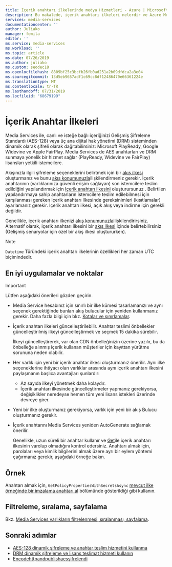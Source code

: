 ```yaml
---
title: İçerik anahtarı ilkelerinde medya Hizmetleri - Azure | Microsoft Docs
description: Bu makalede, içerik anahtarı ilkeleri nelerdir ve Azure Media Services tarafından nasıl kullanıldıkları bir açıklama sağlar.
services: media-services
documentationcenter: ''
author: Juliako
manager: femila
editor: ''
ms.service: media-services
ms.workload: ''
ms.topic: article
ms.date: 07/26/2019
ms.author: juliako
ms.custom: seodec18
ms.openlocfilehash: 8809bf25c3bcfb26fb0ad251a2b09dfdca2a3e04
ms.sourcegitcommit: 13d5eb9657adf1c69cc8df12486470e66361224e
ms.translationtype: MT
ms.contentlocale: tr-TR
ms.lasthandoff: 07/31/2019
ms.locfileid: "68679199"
---
```

# <a name="content-key-policies"></a>İçerik Anahtar İlkeleri

Media Services ile, canlı ve isteğe bağlı içeriğinizi Gelişmiş Şifreleme Standardı (AES-128) veya üç ana dijital hak yönetimi (DRM) sisteminden dinamik olarak şifreli olarak dağıtabilirsiniz: Microsoft PlayReady, Google Widevine ve Apple FairPlay. Media Services de AES anahtarları ve DRM sunmaya yönelik bir hizmet sağlar (PlayReady, Widevine ve FairPlay) lisansları yetkili istemcilere. 

Akışınızla ilgili şifreleme seçeneklerini belirtmek için bir [akış ilkesi](streaming-policy-concept.md) oluşturmanız ve bunu [akış konumunuzla](streaming-locators-concept.md)ilişkilendirmeniz gerekir. İçerik anahtarının (varlıklarınıza güvenli erişim sağlayan) son istemcilere teslim edildiğini yapılandırmak için [Içerik anahtarı ilkesini](https://docs.microsoft.com/rest/api/media/contentkeypolicies) oluşturursunuz [](assets-concept.md). Belirtilen yapılandırmaya sahip anahtarların istemcilere teslim edilebilmesi için karşılanması gereken Içerik anahtarı Ilkesinde gereksinimleri (kısıtlamalar) ayarlamanız gerekir. İçerik anahtarı ilkesi, açık akış veya indirme için gerekli değildir. 

Genellikle, içerik anahtarı ilkenizi [akış konumunuzla](streaming-locators-concept.md)ilişkilendirirsiniz. Alternatif olarak, içerik anahtarı ilkesini bir [akış ilkesi](streaming-policy-concept.md) içinde belirtebilirsiniz (Gelişmiş senaryolar için özel bir akış ilkesi oluştururken). 

> [!NOTE]
> `Datetime` Türündeki içerik anahtarı ilkelerinin özellikleri her zaman UTC biçimindedir.

## <a name="best-practices-and-considerations"></a>En iyi uygulamalar ve noktalar

> [!IMPORTANT]
> Lütfen aşağıdaki önerileri gözden geçirin.

* Media Service hesabınız için sınırlı bir ilke kümesi tasarlamanızı ve aynı seçenek gerektiğinde bunları akış bulucular için yeniden kullanmanız gerekir. Daha fazla bilgi için bkz. [Kotalar ve sınırlamalar](limits-quotas-constraints.md).
* İçerik anahtarı ilkeleri güncelleştirilebilir. Anahtar teslimi önbellekler güncelleştirilmiş ilkeyi güncelleştirmek ve seçmek 15 dakika sürebilir. 

   İlkeyi güncelleştirerek, var olan CDN önbelleğinizin üzerine yazılır, bu da önbelleğe alınmış içerik kullanan müşteriler için kayıttan yürütme sorununa neden olabilir.  
* Her varlık için yeni bir içerik anahtar ilkesi oluşturmanız önerilir. Aynı ilke seçeneklerine ihtiyacı olan varlıklar arasında aynı içerik anahtarı ilkesini paylaşmanın başlıca avantajları şunlardır:
   
   * Az sayıda ilkeyi yönetmek daha kolaydır.
   * İçerik anahtarı ilkesinde güncelleştirmeler yapmanız gerekiyorsa, değişiklikler neredeyse hemen tüm yeni lisans istekleri üzerinde devreye girer.
* Yeni bir ilke oluşturmanız gerekiyorsa, varlık için yeni bir akış Bulucu oluşturmanız gerekir.
* İçerik anahtarını Media Services yeniden AutoGenerate sağlamak önerilir. 

   Genellikle, uzun süreli bir anahtar kullanır ve [Get](https://docs.microsoft.com/rest/api/media/contentkeypolicies/get)ile içerik anahtarı ilkesinin varolup olmadığını kontrol edersiniz. Anahtarı almak için, parolaları veya kimlik bilgilerini almak üzere ayrı bir eylem yöntemi çağırmanız gerekir, aşağıdaki örneğe bakın.

## <a name="example"></a>Örnek

Anahtarı almak için, `GetPolicyPropertiesWithSecretsAsync` [mevcut ilke örneğinde bir imzalama anahtarı al](get-content-key-policy-dotnet-howto.md#get-contentkeypolicy-with-secrets) bölümünde gösterildiği gibi kullanın.

## <a name="filtering-ordering-paging"></a>Filtreleme, sıralama, sayfalama

Bkz. [Media Services varlıkların filtrelenmesi, sıralanması, sayfalama](entities-overview.md).

## <a name="next-steps"></a>Sonraki adımlar

* [AES-128 dinamik şifreleme ve anahtar teslim hizmetini kullanma](protect-with-aes128.md)
* [DRM dinamik şifreleme ve lisans teslimat hizmeti kullanın](protect-with-drm.md)
* [Encodehttpandpublishaesşifrelendi](https://github.com/Azure-Samples/media-services-v3-dotnet-core-tutorials/tree/master/NETCore/EncodeHTTPAndPublishAESEncrypted)
